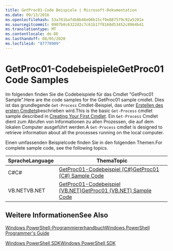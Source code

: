 ```yaml
---
title: GetProc01-Code Beispiele | Microsoft-Dokumentation
ms.date: 09/13/2016
ms.openlocfilehash: 53a761bafdb8b46e06b15cf9e887579c92a5201e
ms.sourcegitcommit: 0907b8c6322d2c7c61b17f8168d53452c8964b41
ms.translationtype: MT
ms.contentlocale: de-DE
ms.lasthandoff: 08/05/2020
ms.locfileid: "87778909"
---
```

# <a name="getproc01-code-samples"></a><span data-ttu-id="c73c2-102">GetProc01-Codebeispiele</span><span class="sxs-lookup"><span data-stu-id="c73c2-102">GetProc01 Code Samples</span></span>

<span data-ttu-id="c73c2-103">Im folgenden finden Sie die Codebeispiele für das Cmdlet "GetProc01 Sample".</span><span class="sxs-lookup"><span data-stu-id="c73c2-103">Here are the code samples for the GetProc01 sample cmdlet.</span></span> <span data-ttu-id="c73c2-104">Dies ist das grundlegende `Get-Process` Cmdlet-Beispiel, das unter [Erstellen des ersten Cmdlets](../cmdlet/creating-a-cmdlet-without-parameters.md)beschrieben wird.</span><span class="sxs-lookup"><span data-stu-id="c73c2-104">This is the basic `Get-Process` cmdlet sample described in [Creating Your First Cmdlet](../cmdlet/creating-a-cmdlet-without-parameters.md).</span></span> <span data-ttu-id="c73c2-105">Ein `Get-Process` Cmdlet dient zum Abrufen von Informationen zu allen Prozessen, die auf dem lokalen Computer ausgeführt werden.</span><span class="sxs-lookup"><span data-stu-id="c73c2-105">A `Get-Process` cmdlet is designed to retrieve information about all the processes running on the local computer.</span></span>

<span data-ttu-id="c73c2-106">Einen umfassenden Beispielcode finden Sie in den folgenden Themen.</span><span class="sxs-lookup"><span data-stu-id="c73c2-106">For complete sample code, see the following topics.</span></span>

|<span data-ttu-id="c73c2-107">Sprache</span><span class="sxs-lookup"><span data-stu-id="c73c2-107">Language</span></span>|<span data-ttu-id="c73c2-108">Thema</span><span class="sxs-lookup"><span data-stu-id="c73c2-108">Topic</span></span>|
|--------------|-----------|
|<span data-ttu-id="c73c2-109">C#</span><span class="sxs-lookup"><span data-stu-id="c73c2-109">C#</span></span>|[<span data-ttu-id="c73c2-110">GetProc01-Codebeispiel (C#)</span><span class="sxs-lookup"><span data-stu-id="c73c2-110">GetProc01 (C#) Sample Code</span></span>](./getproc01-csharp-sample-code.md)|
|<span data-ttu-id="c73c2-111">VB.NET</span><span class="sxs-lookup"><span data-stu-id="c73c2-111">VB.NET</span></span>|[<span data-ttu-id="c73c2-112">GetProc01-Codebeispiel (VB.NET)</span><span class="sxs-lookup"><span data-stu-id="c73c2-112">GetProc01 (VB.NET) Sample Code</span></span>](./getproc01-vb-net-sample-code.md)|

## <a name="see-also"></a><span data-ttu-id="c73c2-113">Weitere Informationen</span><span class="sxs-lookup"><span data-stu-id="c73c2-113">See Also</span></span>

[<span data-ttu-id="c73c2-114">Windows PowerShell-Programmiererhandbuch</span><span class="sxs-lookup"><span data-stu-id="c73c2-114">Windows PowerShell Programmer's Guide</span></span>](./windows-powershell-programmer-s-guide.md)

[<span data-ttu-id="c73c2-115">Windows PowerShell SDK</span><span class="sxs-lookup"><span data-stu-id="c73c2-115">Windows PowerShell SDK</span></span>](../windows-powershell-reference.md)
